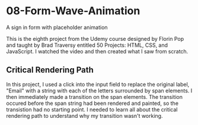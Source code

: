 # 08-Form-Wave-Animation
A sign in form with placeholder animation


This is the eighth project from the Udemy course designed by Florin Pop and taught by Brad Traversy 
entitled 50 Projects: HTML, CSS, and JavaScript.  I watched the video and then created what I saw
from scratch.

## Critical Rendering Path
In this project, I used a click into the input field to replace the original label, "Email" with a 
string with each of the letters surrounded by span elements. I then immediately made a transition 
on the span elements. The transition occured before the span string had been rendered and painted, 
so the transistion had no starting point. I needed to learn all about the critical rendering path 
to understand why my transition wasn't working.
